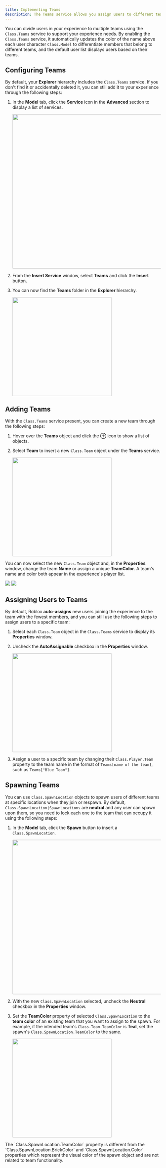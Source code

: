 ```yaml
---
title: Implementing Teams
description: The Teams service allows you assign users to different teams within your experience.
---
```


You can divide users in your experience to multiple teams using the `Class.Teams` service to support your experience needs. By enabling the `Class.Teams` service, it automatically updates the color of the name above each user character `Class.Model` to differentiate members that belong to different teams, and the default user list displays users based on their teams.

## Configuring Teams

By default, your **Explorer** hierarchy includes the `Class.Teams` service. If you don't find it or accidentally deleted it, you can still add it to your experience through the following steps:

1. In the **Model** tab, click the **Service** icon in the **Advanced** section to display a list of services.

   <img src="../assets/studio/general/Model-Tab-Advanced-Service.png" width="500" />

2. From the **Insert Service** window, select **Teams** and click the **Insert** button.

3. You can now find the **Teams** folder in the **Explorer** hierarchy.

   <img src="../assets/players/teams/Explorer-Teams-Object.png" width="320" />

## Adding Teams

With the `Class.Teams` service present, you can create a new team through the following steps:

1. Hover over the **Teams** object and click the **&CirclePlus;** icon to show a list of objects.

2. Select **Team** to insert a new `Class.Team` object under the **Teams** service.

   <img src="../assets/players/teams/New-Team-Object.png" width="320" />

You can now select the new `Class.Team` object and, in the **Properties** window, change the team **Name** or assign a unique **TeamColor**. A team's name and color both appear in the experience's player list.

<GridContainer numColumns="2">
  <img src="../assets/players/teams/Change-Team-Name.png" />
  <img src="../assets/players/teams/Set-TeamColor.png" />
</GridContainer>

## Assigning Users to Teams

By default, Roblox **auto-assigns** new users joining the experience to the team with the fewest members, and you can still use the following steps to assign users to a specific team:

1. Select each `Class.Team` object in the `Class.Teams` service to display its **Properties** window.

2. Uncheck the **AutoAssignable** checkbox in the **Properties** window.

   <img src="../assets/players/teams/Disable-Team-AutoAssignable.png" width="320" />

3. Assign a user to a specific team by changing their `Class.Player.Team` property to the team name in the format of `Teams[name of the team]`, such as `Teams["Blue Team"]`.

## Spawning Teams

You can use `Class.SpawnLocation` objects to spawn users of different teams at specific locations when they join or respawn. By default, `Class.SpawnLocation|SpawnLocations` are **neutral** and any user can spawn upon them, so you need to lock each one to the team that can occupy it using the following steps:

1. In the **Model** tab, click the **Spawn** button to insert a `Class.SpawnLocation`.

   <img src="../assets/players/teams/Model-Tab-Spawn.png" width="500" />

2. With the new `Class.SpawnLocation` selected, uncheck the **Neutral** checkbox in the **Properties** window.

3. Set the **TeamColor** property of selected `Class.SpawnLocation` to the **team color** of an existing team that you want to assign to the spawn. For example, if the intended team's `Class.Team.TeamColor` is **Teal**, set the spawn's `Class.SpawnLocation.TeamColor` to the same.

   <img src="../assets/players/teams/Set-TeamColor.png" width="320" />

<Alert severity="warning">
The `Class.SpawnLocation.TeamColor` property is different from the `Class.SpawnLocation.BrickColor` and `Class.SpawnLocation.Color` properties which represent the visual color of the spawn object and are not related to team functionality.
</Alert>
